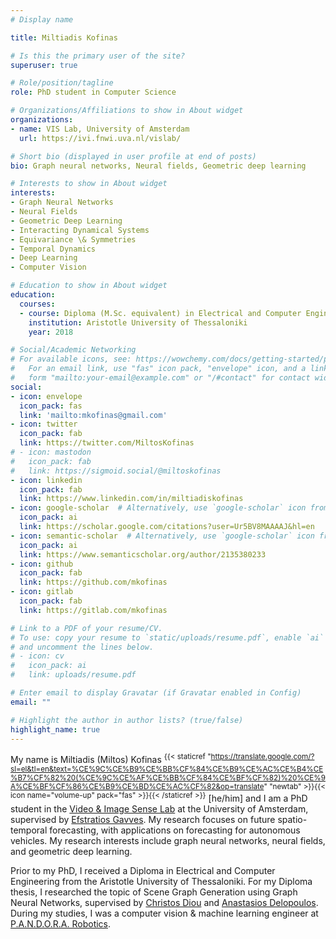 ```yaml
---
# Display name

title: Miltiadis Kofinas

# Is this the primary user of the site?
superuser: true

# Role/position/tagline
role: PhD student in Computer Science

# Organizations/Affiliations to show in About widget
organizations:
- name: VIS Lab, University of Amsterdam
  url: https://ivi.fnwi.uva.nl/vislab/

# Short bio (displayed in user profile at end of posts)
bio: Graph neural networks, Neural fields, Geometric deep learning

# Interests to show in About widget
interests:
- Graph Neural Networks
- Neural Fields
- Geometric Deep Learning
- Interacting Dynamical Systems
- Equivariance \& Symmetries
- Temporal Dynamics
- Deep Learning
- Computer Vision

# Education to show in About widget
education:
  courses:
  - course: Diploma (M.Sc. equivalent) in Electrical and Computer Engineering
    institution: Aristotle University of Thessaloniki
    year: 2018

# Social/Academic Networking
# For available icons, see: https://wowchemy.com/docs/getting-started/page-builder/#icons
#   For an email link, use "fas" icon pack, "envelope" icon, and a link in the
#   form "mailto:your-email@example.com" or "/#contact" for contact widget.
social:
- icon: envelope
  icon_pack: fas
  link: 'mailto:mkofinas@gmail.com'
- icon: twitter
  icon_pack: fab
  link: https://twitter.com/MiltosKofinas
# - icon: mastodon
#   icon_pack: fab
#   link: https://sigmoid.social/@miltoskofinas
- icon: linkedin
  icon_pack: fab
  link: https://www.linkedin.com/in/miltiadiskofinas
- icon: google-scholar  # Alternatively, use `google-scholar` icon from `ai` icon pack
  icon_pack: ai
  link: https://scholar.google.com/citations?user=Ur5BV8MAAAAJ&hl=en
- icon: semantic-scholar  # Alternatively, use `google-scholar` icon from `ai` icon pack
  icon_pack: ai
  link: https://www.semanticscholar.org/author/2135380233
- icon: github
  icon_pack: fab
  link: https://github.com/mkofinas
- icon: gitlab
  icon_pack: fab
  link: https://gitlab.com/mkofinas

# Link to a PDF of your resume/CV.
# To use: copy your resume to `static/uploads/resume.pdf`, enable `ai` icons in `params.toml`,
# and uncomment the lines below.
# - icon: cv
#   icon_pack: ai
#   link: uploads/resume.pdf

# Enter email to display Gravatar (if Gravatar enabled in Config)
email: ""

# Highlight the author in author lists? (true/false)
highlight_name: true
---
```


My name is Miltiadis (Miltos) Kofinas
<sup>{{< staticref "https://translate.google.com/?sl=el&tl=en&text=%CE%9C%CE%B9%CE%BB%CF%84%CE%B9%CE%AC%CE%B4%CE%B7%CF%82%20(%CE%9C%CE%AF%CE%BB%CF%84%CE%BF%CF%82)%20%CE%9A%CE%BF%CF%86%CE%B9%CE%BD%CE%AC%CF%82&op=translate" "newtab" >}}{{< icon name="volume-up" pack="fas" >}}{{< /staticref >}}</sup>
[he/him] and I am a PhD student in the [Video & Image Sense
Lab](https://ivi.fnwi.uva.nl/vislab/) at the University of Amsterdam, supervised
by [Efstratios Gavves](https://egavves.com/).
My research focuses on future spatio-temporal forecasting, with applications on
forecasting for autonomous vehicles.
My research interests include graph neural networks,
neural fields, and geometric deep learning.

Prior to my PhD, I received a Diploma in Electrical and Computer Engineering
from the Aristotle University of Thessaloniki. For my Diploma thesis,
I researched the topic of Scene Graph Generation using Graph Neural Networks,
supervised by [Christos Diou](https://diou.github.io/) and [Anastasios Delopoulos](https://mug.ee.auth.gr/people/anastasios-delopoulos/).
During my studies, I was a computer vision & machine learning engineer at
[P.A.N.D.O.R.A. Robotics](https://pandora.ee.auth.gr/pandora-robotics/).

<!-- {{< audio src="markvard.mp3" >}} -->
<!-- {{< icon name="download" pack="fas" >}} Download my {{< staticref "uploads/resume.pdf" "newtab" >}}resumé{{< /staticref >}}. -->
